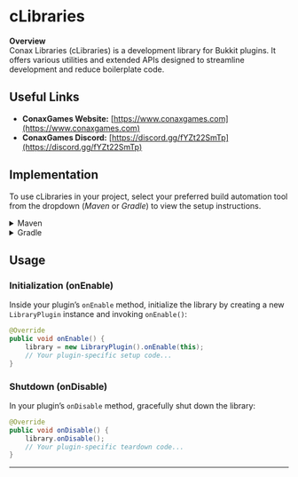# cLibraries

**Overview**  
Conax Libraries (cLibraries) is a development library for Bukkit plugins. It offers various utilities and extended APIs designed to streamline development and reduce boilerplate code.

## Useful Links
- **ConaxGames Website:** [https://www.conaxgames.com](https://www.conaxgames.com)
- **ConaxGames Discord:** [https://discord.gg/fYZt22SmTp](https://discord.gg/fYZt22SmTp)

## Implementation

To use cLibraries in your project, select your preferred build automation tool from the dropdown (_Maven_ or _Gradle_) to view the setup instructions.

<details>
    <summary>Maven</summary>

Add the following lines to your `pom.xml` inside of `dependencies` block:
```xml
<dependency>
    <groupId>com.conaxgames</groupId>
    <artifactId>clibraries</artifactId>
    <version>1.0.4</version>
    <scope>compile</scope>
</dependency>
```

Because cLibraries must be shaded into your plugin to avoid conflicts, you should configure the _[maven-shade-plugin](https://maven.apache.org/plugins/maven-shade-plugin/)_ with relocation in your `pom.xml`:

```xml
<configuration>
    <relocations>
        <relocation>
            <pattern>com.conaxgames.libraries</pattern>
            <shadedPattern>com.conaxgames.{x}.clib</shadedPattern>
        </relocation>
    </relocations>
</configuration>
```
</details>

<details>
    <summary>Gradle</summary>

Add the following lines to your `build.gradle` inside of `dependencies` block:
```groovy
compileOnly group: 'com.conaxgames', name: 'clibraries', version: '1.0.4'
```

Because cLibraries must be shaded into your plugin to avoid conflicts, you should configure the _[Shadow Plugin](https://plugins.gradle.org/plugin/com.github.johnrengelman.shadow)_ with relocation in your `build.gradle`:

```groovy
relocate 'com.conaxgames.libraries', 'com.conaxgames.{x}.clib'
```
</details>

## Usage

### Initialization (onEnable)

Inside your plugin’s `onEnable` method, initialize the library by creating a new `LibraryPlugin` instance and invoking `onEnable()`:

```java
@Override
public void onEnable() {
    library = new LibraryPlugin().onEnable(this);
    // Your plugin-specific setup code...
}
```

### Shutdown (onDisable)

In your plugin’s `onDisable` method, gracefully shut down the library:

```java
@Override
public void onDisable() {
    library.onDisable();
    // Your plugin-specific teardown code...
}
```

---
